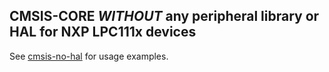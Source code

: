 CMSIS-CORE _WITHOUT_ any peripheral library or HAL for NXP LPC111x devices
----

See [cmsis-no-hal](https://github.com/scottt/cmsis-no-hal) for usage examples.
